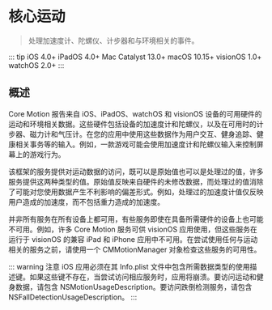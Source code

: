 # 核心运动

> 处理加速度计、陀螺仪、计步器和与环境相关的事件。

::: tip
iOS 4.0+
iPadOS 4.0+
Mac Catalyst 13.0+
macOS 10.15+
visionOS 1.0+
watchOS 2.0+
:::

## 概述

Core Motion 报告来自 iOS、iPadOS、watchOS 和 visionOS 设备的可用硬件的运动和环境相关数据。这些硬件包括设备的加速度计和陀螺仪，以及在可用时的计步器、磁力计和气压计。在您的应用中使用这些数据作为用户交互、健身追踪、健康相关事务等的输入。例如，一款游戏可能会使用加速度计和陀螺仪输入来控制屏幕上的游戏行为。

该框架的服务提供对运动数据的访问，既可以是原始值也可以是处理过的值，许多服务提供这两种类型的值。原始值反映来自硬件的未修改数据，而处理过的值消除了可能对您使用数据产生不利影响的偏差形式。例如，处理过的加速度计值仅反映用户造成的加速度，而不包括重力造成的加速度。

并非所有服务在所有设备上都可用，有些服务即使在具备所需硬件的设备上也可能不可用。例如，许多 Core Motion 服务可供 visionOS 应用使用，但这些服务在运行于 visionOS 的兼容 iPad 和 iPhone 应用中不可用。在尝试使用任何与运动相关的服务之前，请使用一个 CMMotionManager 对象检查这些服务的可用性。

::: warning 注意
iOS 应用必须在其 Info.plist 文件中包含所需数据类型的使用描述键。如果这些键不存在，当尝试访问相应服务时，应用将崩溃。要访问运动和健身数据，请包含 NSMotionUsageDescription。要访问跌倒检测服务，请包含 NSFallDetectionUsageDescription。
:::
